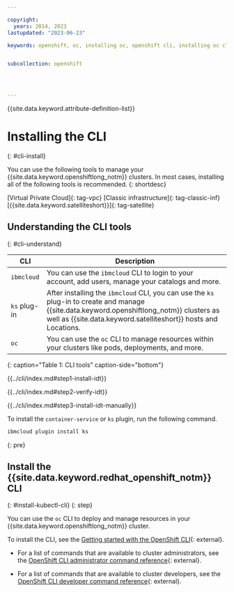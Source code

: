 ```yaml
---

copyright: 
  years: 2014, 2023
lastupdated: "2023-06-23"

keywords: openshift, oc, installing oc, openshift cli, installing oc cli


subcollection: openshift

 


---
```



{{site.data.keyword.attribute-definition-list}}

# Installing the CLI
{: #cli-install}


You can use the following tools to manage your {{site.data.keyword.openshiftlong_notm}} clusters. In most cases, installing all of the following tools is recommended.
{: shortdesc}

[Virtual Private Cloud]{: tag-vpc} [Classic infrastructure]{: tag-classic-inf} [{{site.data.keyword.satelliteshort}}]{: tag-satellite}


## Understanding the CLI tools
{: #cli-understand}

| CLI | Description |
| --- | --- |
| `ibmcloud` | You can use the `ibmcloud` CLI to login to your account, add users, manage your catalogs and more. |
| `ks` plug-in | After installing the `ibmcloud` CLI, you can use the `ks` plug-in to create and manage {{site.data.keyword.openshiftlong_notm}} clusters as well as {{site.data.keyword.satelliteshort}} hosts and Locations. |
| `oc` | You can use the `oc` CLI to manage resources within your clusters like pods, deployments, and more. |
{: caption="Table 1: CLI tools" caption-side="bottom"}


{{../cli/index.md#step1-install-idt}}

{{../cli/index.md#step2-verify-idt}}

{{../cli/index.md#step3-install-idt-manually}}

To install the `container-service` or `ks` plugin, run the following command.

```sh
ibmcloud plugin install ks
```
{: pre}


## Install the {{site.data.keyword.redhat_openshift_notm}} CLI
{: #install-kubectl-cli}
{: step}

You can use the `oc` CLI to deploy and manage resources in your {{site.data.keyword.openshiftlong_notm}} cluster.




To install the CLI, see the [Getting started with the OpenShift CLI](https://docs.openshift.com/container-platform/4.11/cli_reference/openshift_cli/getting-started-cli.html){: external}.

- For a list of commands that are available to cluster administrators, see the [OpenShift CLI administrator command reference](https://docs.openshift.com/container-platform/4.11/cli_reference/openshift_cli/administrator-cli-commands.html){: external}.

- For a list of commands that are available to cluster developers, see the [OpenShift CLI developer command reference](https://docs.openshift.com/container-platform/4.11/cli_reference/openshift_cli/developer-cli-commands.html){: external}.






